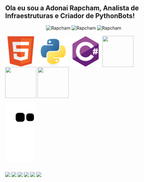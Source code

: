 ## Ola eu sou a Adonai Rapcham, Analista de Infraestruturas e Criador de PythonBots!


 <div align="center">
<img src="https://github-readme-stats.vercel.app/api/top-langs?username=Rapcham&show_icons=true&theme=nightowl&locale=en&layout=compact" alt="Rapcham"/>
<img src="https://github-readme-stats.vercel.app/api?username=Rapcham&show_icons=true&theme=nightowl&locale=en" alt="Rapcham"/>
<img src="https://github-readme-streak-stats.herokuapp.com/?user=Rapcham&theme=nightowl" alt="Rapcham"/>
</div>


<div style="display: inline_block"><br> 
  <img align="center" alt="HTML" height="100" width="100" src="https://raw.githubusercontent.com/devicons/devicon/master/icons/html5/html5-original.svg">
  <img align="center" alt="Python" height="100" width="100" src="https://raw.githubusercontent.com/devicons/devicon/master/icons/python/python-original.svg">
  <img align="center" alt="C" height="100" width="100" src="https://raw.githubusercontent.com/devicons/devicon/master/icons/csharp/csharp-original.svg">
  <img align="center" src="https://cdn.jsdelivr.net/gh/devicons/devicon/icons/docker/docker-original-wordmark.svg" width="100" height="100" />
  <img align="center" src="https://cdn.jsdelivr.net/gh/devicons/devicon/icons/kubernetes/kubernetes-plain-wordmark.svg" width="100" height="100" />
  <img align="center" src="https://cdn.jsdelivr.net/gh/devicons/devicon/icons/jenkins/jenkins-original.svg" width="100" height="100" />
</div>


  ![](https://github.com/vaamonde/vaamonde/blob/output/github-contribution-grid-snake.svg)
  
  ##
 
<div> 
  <a href="https://www.youtube.com/channel/UC_-uuuZbY0AAt9CViNzvc-Q" target="_blank"><img src="https://img.shields.io/badge/YouTube-FF0000?style=for-the-badge&logo=youtube&logoColor=white" target="_blank"></a>
  <a href="https://instagram.com/rafaballerini" target="_blank"><img src="https://img.shields.io/badge/-Instagram-%23E4405F?style=for-the-badge&logo=instagram&logoColor=white" target="_blank"></a>
 	<a href="https://www.twitch.tv/rafaballerinii" target="_blank"><img src="https://img.shields.io/badge/Twitch-9146FF?style=for-the-badge&logo=twitch&logoColor=white" target="_blank"></a>
 <a href="https://discord.gg/wagxzStdcR" target="_blank"><img src="https://img.shields.io/badge/Discord-7289DA?style=for-the-badge&logo=discord&logoColor=white" target="_blank"></a> 
  <a href = "mailto:contatorafaballerini@gmail.com"><img src="https://img.shields.io/badge/-Gmail-%23333?style=for-the-badge&logo=gmail&logoColor=white" target="_blank"></a>
  <a href="https://www.linkedin.com/in/rafaella-ballerini-45875016a" target="_blank"><img src="https://img.shields.io/badge/-LinkedIn-%230077B5?style=for-the-badge&logo=linkedin&logoColor=white" target="_blank"></a> 
  
</div>
